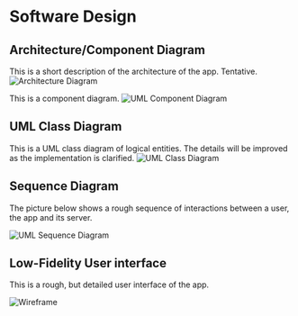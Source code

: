# Software Design

## Architecture/Component Diagram

This is a short description of the architecture of the app. Tentative.
![Architecture Diagram](https://raw.githubusercontent.com/UAlberta-CMPUT401/arche-echo/main/docs/images/Architecture%20Diagram.svg?token=AE5RB45QTUV7DCIBBNPVBUDBLD2HO)

This is a component diagram.
![UML Component Diagram](https://raw.githubusercontent.com/UAlberta-CMPUT401/arche-echo/main/docs/images/UML%20Component%20Diagram.png?token=AEZVPX4IXBR4FCSR7JQDSLTBLDQ7Q)

## UML Class Diagram

This is a UML class diagram of logical entities. The details will be improved as the implementation is clarified.
![UML Class Diagram](https://raw.githubusercontent.com/UAlberta-CMPUT401/arche-echo/main/docs/images/ARCHE%20_%20ECHO%20-%20UML%20Class.drawio.png?token=AEZVPXZRMLEAZI65W3EITXLBLD5FY)

## Sequence Diagram

The picture below shows a rough sequence of interactions between a user, the app and its server.

![UML Sequence Diagram](https://github.com/UAlberta-CMPUT401/arche-echo/raw/main/docs/images/uml_sequence/whole.jpg)

## Low-Fidelity User interface

This is a rough, but detailed user interface of the app. 

![Wireframe](https://raw.githubusercontent.com/UAlberta-CMPUT401/arche-echo/main/docs/images/ARCHE%20ECHO%20UI%20Flow%20Diagram-compressed.png?token=AEZVPXZOKVTGB3QACXYTDYTBLDNWG)

